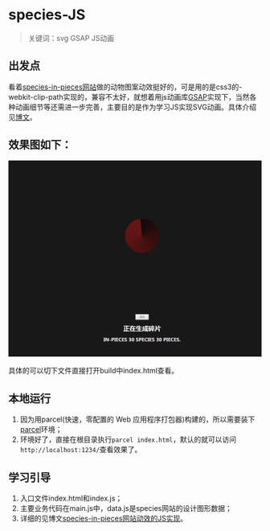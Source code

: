 # species-JS
> 关键词：svg   GSAP    JS动画
## 出发点
看着[species-in-pieces网站](http://species-in-pieces.com/)做的动物图案动效挺好的，可是用的是css3的-webkit-clip-path实现的，兼容不太好，就想着用js动画库[GSAP](https://greensock.com/)实现下，当然各种动画细节等还需进一步完善，主要目的是作为学习JS实现SVG动画。具体介绍见[博文](https://jovysun.github.io/2019/03/06/species-js/)。

## 效果图如下：
![效果图](1.gif)

具体的可以切下文件直接打开build中index.html查看。

## 本地运行
1. 因为用parcel(快速，零配置的 Web 应用程序打包器)构建的，所以需要装下[parcel](http://www.css88.com/doc/parcel/)环境；
2. 环境好了，直接在根目录执行`parcel index.html`，默认的就可以访问`http://localhost:1234/`查看效果了。

## 学习引导
1. 入口文件index.html和index.js；
2. 主要业务代码在main.js中，data.js是species网站的设计图形数据；
3. 详细的见博文[species-in-pieces网站动效的JS实现](https://jovysun.github.io/2018/04/11/species/)。